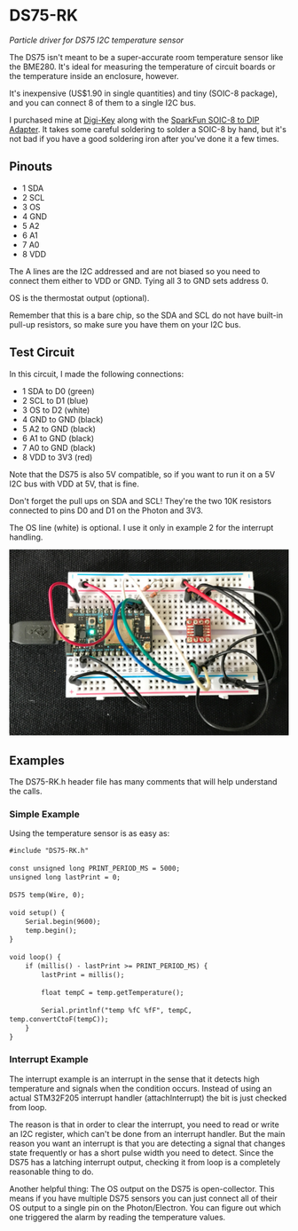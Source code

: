 # DS75-RK

*Particle driver for DS75 I2C temperature sensor*

The DS75 isn't meant to be a super-accurate room temperature sensor like the BME280. It's ideal for measuring the temperature of circuit boards or the temperature inside an enclosure, however.

It's inexpensive (US$1.90 in single quantities) and tiny (SOIC-8 package), and you can connect 8 of them to a single I2C bus. 

I purchased mine at [Digi-Key](https://www.digikey.com/product-detail/en/maxim-integrated/DS7505S-/DS7505S--ND/2045448) along with the [SparkFun SOIC-8 to DIP Adapter](https://www.digikey.com/product-detail/en/sparkfun-electronics/BOB-13655/1568-1123-ND/5528943). It takes some careful soldering to solder a SOIC-8 by hand, but it's not bad if you have a good soldering iron after you've done it a few times.

## Pinouts

- 1 SDA
- 2 SCL
- 3 OS
- 4 GND
- 5 A2
- 6 A1
- 7 A0
- 8 VDD

The A lines are the I2C addressed and are not biased so you need to connect them either to VDD or GND. Tying all 3 to GND sets address 0.

OS is the thermostat output (optional).

Remember that this is a bare chip, so the SDA and SCL do not have built-in pull-up resistors, so make sure you have them on your I2C bus.



## Test Circuit

In this circuit, I made the following connections:

- 1 SDA to D0 (green)
- 2 SCL to D1 (blue)
- 3 OS to D2 (white)
- 4 GND to GND (black)
- 5 A2 to GND (black)
- 6 A1 to GND (black)
- 7 A0 to GND (black)
- 8 VDD to 3V3 (red)

Note that the DS75 is also 5V compatible, so if you want to run it on a 5V I2C bus with VDD at 5V, that is fine.

Don't forget the pull ups on SDA and SCL! They're the two 10K resistors connected to pins D0 and D1 on the Photon and 3V3.

The OS line (white) is optional. I use it only in example 2 for the interrupt handling.

![Circuit Picture](images/circuit.jpg)

## Examples

The DS75-RK.h header file has many comments that will help understand the calls.

### Simple Example

Using the temperature sensor is as easy as:

```
#include "DS75-RK.h"

const unsigned long PRINT_PERIOD_MS = 5000;
unsigned long lastPrint = 0;

DS75 temp(Wire, 0);

void setup() {
	Serial.begin(9600);
	temp.begin();
}

void loop() {
	if (millis() - lastPrint >= PRINT_PERIOD_MS) {
		lastPrint = millis();

		float tempC = temp.getTemperature();

		Serial.printlnf("temp %fC %fF", tempC, temp.convertCtoF(tempC));
	}
}
```

### Interrupt Example

The interrupt example is an interrupt in the sense that it detects high temperature and signals when the condition occurs. Instead of using an actual STM32F205 interrupt handler (attachInterrupt) the bit is just checked from loop. 

The reason is that in order to clear the interrupt, you need to read or write an I2C register, which can't be done from an interrupt handler. But the main reason you want an interrupt is that you are detecting a signal that changes state frequently or has a short pulse width you need to detect. Since the DS75 has a latching interrupt output, checking it from loop is a completely reasonable thing to do. 

Another helpful thing: The OS output on the DS75 is open-collector. This means if you have multiple DS75 sensors you can just connect all of their OS output to a single pin on the Photon/Electron. You can figure out which one triggered the alarm by reading the temperature values.



